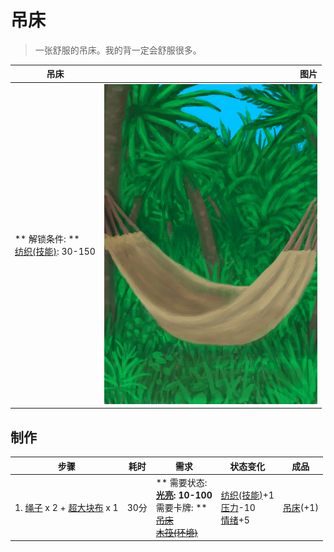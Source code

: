 # 吊床  
> 一张舒服的吊床。我的背一定会舒服很多。  
  
  吊床  |   图片   
 ----  |  ----:   
 ** 解锁条件: **<br>[纺织(技能)](Skill_Tailoring.md): 30-150  |  ![](Sprite/Hammock.png)   
  
## 制作  
步骤  |  耗时  |  需求  |  状态变化  |  成品  
----  |  ----  |  ----  |  ----  |  ----  
1. [绳子](Rope.md) x 2 + [超大块布](ClothVeryLarge.md) x 1  |  30分  |  ** 需要状态: **<br>[光亮](Light.md): 10-100<br>** 需要卡牌: **<br>~~[吊床](Hammock.md)~~<br>~~[木筏(环境)](Env_Raft.md)~~  |  [纺织(技能)](Skill_Tailoring.md)+1<br>[压力](Stress.md)-10<br>[情绪](Morale.md)+5  |  [吊床](Hammock.md)(+1)  
